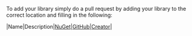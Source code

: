 To add your library simply do a pull request by adding your library to the correct location and filling in the following:


|Name|Description|[NuGet]()|[GitHub]()|[Creator]()|